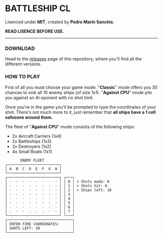 <div style="text-align: justify">

# BATTLESHIP CL

</div>

Lisenced under **MIT**, created by **Pedro Marín Sanchis**.
    
**READ LISENCE BEFORE USE.**

---
    
### DOWNLOAD
    
Head to the [releases](https://github.com/pedro09pm/BattleshipCL/releases) page of this repository, where you'll find all the different versions.

### HOW TO PLAY

First of all you must choose your game mode. "**Classic**" mode offers you 30 chances to sink all 10 enemy ships (of size 1x1). "**Against CPU**" mode pits you against an AI oponent with no shot limit.

Once you're in the game you'll be prompted to type the coordinates of your shot. There's not much more to it, just remember that **all ships have a 1 cell safezone around them.**

The fleet of "**Against CPU**" mode consists of the following ships:
- 2x Aircraft Carriers (1x4)
- 2x Battleships (1x3)
- 2x Destroyers (1x2)
- 4x Small Boats (1x1)

```
       ENEMY FLEET
┌────────────────────────┐
│ A  B  C  D  E  F  G  H │
└────────────────────────┘
┌────────────────────────┐ ┌───┐    
│ ·  ·  ·  ·  ·  ·  ·  · │ │ 0 │ > Shots made: 0
│ ·  ·  ·  ·  ·  ·  ·  · │ │ 1 │ > Shots hit: 0
│ ·  ·  ·  ·  ·  ·  ·  · │ │ 2 │ > Ships left: 10
│ ·  ·  ·  ·  ·  ·  ·  · │ │ 3 │
│ ·  ·  ·  ·  ·  ·  ·  · │ │ 4 │
│ ·  ·  ·  ·  ·  ·  ·  · │ │ 5 │
│ ·  ·  ·  ·  ·  ·  ·  · │ │ 6 │
│ ·  ·  ·  ·  ·  ·  ·  · │ │ 7 │
└────────────────────────┘ └───┘    
┌──────────────────────────────┐
│ ENTER FIRE COORDINATES:      │
│ SHOTS LEFT: 30               │
└──────────────────────────────┘
```

</div>